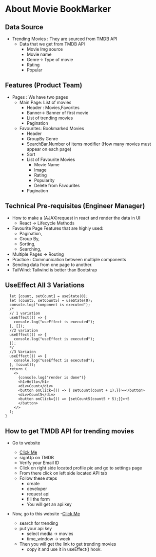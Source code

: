 # About Movie BookMarker

## Data Source

- Trending Movies : They are sourced from TMDB API
  - Data that we get from TMDB API
    - Movie Img source
    - Movie name
    - Genre-> Type of movie
    - Rating
    - Popular

## Features (Product Team)

- Pages : We have two pages
  - Main Page: List of movies
    - Header : Movies,Favorites
    - Banner-> Banner of first movie
    - List of trending movies
    - Pagination
  - Favourites: Bookmarked Movies
    - Header
    - GroupBy Genre
    - SearchBar,Number of items modifier (How many movies must appear on each page)
    - Sort
    - List of Favourite Movies
      - Movie Name
      - Image
      - Rating
      - Popularity
      - Delete from Favourites
    - Pagination

## Technical Pre-requisites (Engineer Manager)

- How to make a (AJAX)request in react and render the data in UI
  - React -> Lifecycle Methods
- Favourite Page Features that are highly used:
  - Pagination,
  - Group By,
  - Sorting,
  - Searching,
- Multiple Pages -> Routing
- Practice : Communication between multiple components
- Sending data from one page to another.
- TailWind: Tailwind is better than Bootstrap

## UseEffect All 3 Variations

```function hookCheck() {
  let [count, setCount] = useState(0);
  let [count5, setCount5] = useState(0);
  console.log("component is executed");
  /*
  // 1 variation
  useEffect(() => {
    console.log("useEffect is executed");
  }, []);
  //2 variation
  useEffect(() => {
    console.log("useEffect is executed");
  });
  */
  //3 Variaion
  useEffect(() => {
    console.log("useEffect is executed");
  }, [count]);
  return (
    <>
      {console.log("render is done")}
      <h1>Hello</h1>
      <div>Count</div>
      <button onClick={() => { setCount(count + 1);}}>+</button>
      <div>Count5</div>
      <button onClick={() => {setCount5(count5 + 5);}}>+5
      </button>
    </>
  );
}
```

## How to get TMDB API for trending movies

- Go to website

  - [Click Me](https://www.themoviedb.org/)
  - signUp on TMDB
  - Verify your Email ID
  - Click on right side located profile pic and go to settings page
  - From there click on left side located API tab
  - Follow these steps
    - create
    - developer
    - request api
    - fill the form
    - You will get an api key

- Now, go to this website -[Click Me](https://developers.themoviedb.org/3)
  - search for trending
  - put your api key
    - select media -> movies
    - time_window -> week
  - Then you will get the link to get trending movies
    - copy it and use it in useEffect() hook.
